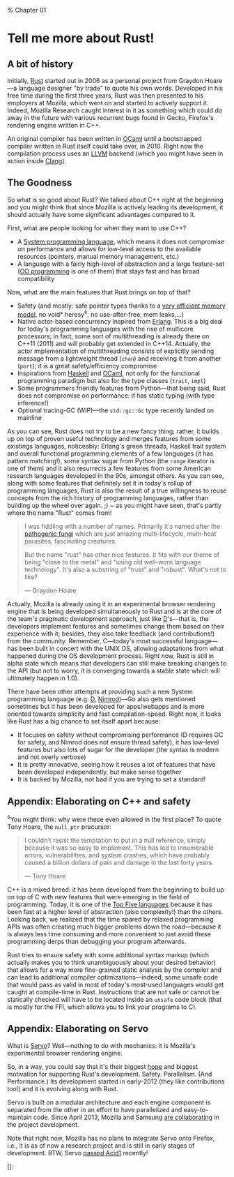 % Chapter 01

Tell me more about Rust!
========================

A bit of history
----------------

Initially, [Rust] started out in 2006 as a personal project from Graydon Hoare&mdash;a language designer "by trade" to quote his own words. Developed in his free time during the first three years, Rust was then presented to his employers at Mozilla, which went on and started to actively support it. Indeed, Mozilla Research caught interest in it as something which could do away in the future with various recurrent bugs found in Gecko, Firefox's rendering engine written in C++.

An original compiler has been written in [OCaml] until a bootstrapped compiler written in Rust itself could take over, in 2010. Right now the compilation process uses an [LLVM] backend (which you might have seen in action inside [Clang]).

The Goodness
------------

So what is so good about Rust? We talked about C++ right at the beginning and you might think that since Mozilla is actively leading its development, it should actually have some significant advantages compared to it.

First, what are people looking for when they want to use C++?

- A [System programming language], which means it does not compromise on performance and allows for low-level access to the available resources (pointers, manual memory management, etc.)
- A language with a fairly high-level of abstraction and a large feature-set ([OO programming] is one of them) that stays fast and has broad compatibility

Now, what are the main features that Rust brings on top of that?

- Safety (and mostly: safe pointer types thanks to a [very efficient memory model], no void* heresy<sup>&loz;</sup>, no use-after-free, mem leaks,...)
- Native actor-based concurrency inspired from [Erlang]. This is a big deal for today's programming languages with the rise of multicore processors; in fact, some sort of multithreading is already there on C++11 (2011) and will probably get extended in C++14. Actually, the actor implementation of multithreading consists of explicitly sending message from a lightweight thread (`chan`) and receiving it from another (`port`); it is a great safety/efficiency compromise
- Inspirations from [Haskell] and [OCaml], not only for the functional programming paradigm but also for the type classes (`trait`, `impl`)
- Some programmers friendly features from Python&mdash;that being said, Rust does not compromise on performance: it has static typing (with type inference!)
- Optional tracing-GC (WIP)&mdash;the `std::gc::Gc` type recently landed on mainline

As you can see, Rust does not try to be a new fancy thing; rather, it builds up on top of proven useful technology and merges features from some existings languages, noticeably: Erlang's green threads, Haskell trait system and overall functional programming elements of a few languages (it has pattern matching!), some syntax sugar from Python (the `range` iterator is one of them) and it also resurrects a few features from some American research languages developed in the 90s, amongst others.
As you can see, along with some features that definitely set it in today's rollup of programming languages, Rust is also the result of a true willingness to reuse concepts from the rich history of programming languages, rather than building up the wheel over again. ;) ~ as you might have seen, that's partly where the name "Rust" comes from!

>I was fiddling with a number of names. Primarily it's named after the [pathogenic fungi](https://en.wikipedia.org/wiki/Rust_%28fungus%29) which are just amazing multi-lifecycle, multi-host parasites, fascinating creatures.
>
>But the name "rust" has other nice features. It fits with our theme of being "close to the metal" and "using old well-worn language technology". It's also a substring of "trust" and "robust". What's not to like?
>
> &mdash; Graydon Hoare

Actually, Mozilla is already using it in an experimental browser rendering engine that is being developed simultaneously to Rust and is at the core of the team's pragmatic development approach, just like [D]'s&mdash;that is, the developers implement features and sometimes change them based on their experience with it; besides, they also take feedback (and contributions!) from the community.
Remember, C&mdash;today's most successful language&mdash;has been built in concert with the UNIX OS, allowing adaptations from what happened during the OS development process. Right now, Rust is still in alpha state which means that developers can still make breaking changes to the API (but not to worry, it is converging towards a stable state which will ultimately happen in 1.0).

There have been other attempts at providing such a new System programming language (e.g. [D], [Nimrod])&mdash;Go also gets mentioned sometimes but it has been developed for apps/webapps and is more oriented towards simplicity and fast compilation-speed.
Right now, it looks like Rust has a big chance to set itself apart because:

- It focuses on safety without compromising performance (D requires GC for safety, and Nimrod does not ensure thread safety), it has low-level features but also lots of sugar for the developer (the syntax is modern and not overly verbose)
- It is pretty innovative, seeing how it reuses a lot of features that have been developed independently, but make sense together
- It is backed by Mozilla, not bad if you are trying to set a standard!

Appendix: Elaborating on C++ and safety
---------------------------------------

<sup>&loz;</sup>You might think: why were these even allowed in the first place? To quote Tony Hoare, the `null_ptr` precursor:

> I couldn't resist the temptation to put in a null reference, simply because it was so easy to implement. This has led to innumerable errors, vulnerabilities, and system crashes, which have probably caused a billion dollars of pain and damage in the last forty years.
>
> &mdash; Tony Hoare

C++ is a mixed breed: it has been developed from the beginning to build up on top of C with new features that were emerging in the field of programming. Today, it is one of the [Top Five languages] because it has been fast at a higher level of abstraction (also complexity!) than the others.
Looking back, we realized that the time spared by relaxed programming APIs was often creating much bigger problems down the road&mdash;because it is always less time consuming and more convenient to just avoid these programming derps than debugging your program afterwards.

Rust tries to ensure safety with some additional syntax markup (which actually makes you to think unambiguously about your desired behavior) that allows for a way more fine-grained static analysis by the compiler and can lead to additional compiler optimizations&mdash;indeed, some unsafe code that would pass as valid in most of today's most-used languages would get caught at compile-time in Rust. Instructions that are not safe or cannot be statically checked will have to be located inside an `unsafe` code block (that is mostly for the FFI, which allows you to link your programs to C).

Appendix: Elaborating on Servo
------------------------------

What is [Servo]? Well&mdash;nothing to do with mechanics: it is Mozilla's experimental browser rendering engine.

So, in a way, you could say that it's their biggest [hope][servo-hope] and biggest motivation for supporting Rust's development. Safety. Parallelism. (And Performance.)
Its development started in early-2012 (they like contributions too!) and it is evolving along with Rust.

Servo is built on a modular architecture and each engine component is separated from the other in an effort to have parallelized and easy-to-maintain code. Since April 2013, Mozilla and Samsung [are collaborating][moz-samsung] in the project development.

Note that right now, Mozilla has no plans to integrate Servo onto Firefox, i.e., it is as of now a research project and is still in early stages of development.
BTW, Servo [passed Acid1][servo-acid1] recently!

[Rust]: http://www.rust-lang.org/
[Mozilla Research]: http://www.mozilla.org/en-US/research/projects/
[OCaml]: http://caml.inria.fr/ocaml/index.fr.html
[LLVM]: http://llvm.org/
[Clang]: http://clang.llvm.org/
[System programming language]: http://en.wikipedia.org/wiki/System_programming_language
[OO programming]: http://en.wikipedia.org/wiki/Object_oriented_programming
[very efficient memory model]: http://static.rust-lang.org/doc/master/tutorial.html#boxes
[Erlang]: http://www.erlang.org/
[Haskell]: http://www.haskell.org/
[D]: http://dlang.org/
[Nimrod]: http://nimrod-lang.org/
[Go]: http://golang.org/
[Top Five languages]: http://www.tiobe.com/index.php/content/paperinfo/tpci/index.html
[Servo]: https://github.com/mozilla/servo
[servo-hope]: http://people.mozilla.org/~roc/Samsung/MozillaRustAndServo.pdf#10
[moz-samsung]: https://blog.mozilla.org/blog/2013/04/03/mozilla-and-samsung-collaborate-on-next-generation-web-browser-engine/
[servo-acid1]: https://github.com/mozilla/servo/issues/266
[]:
